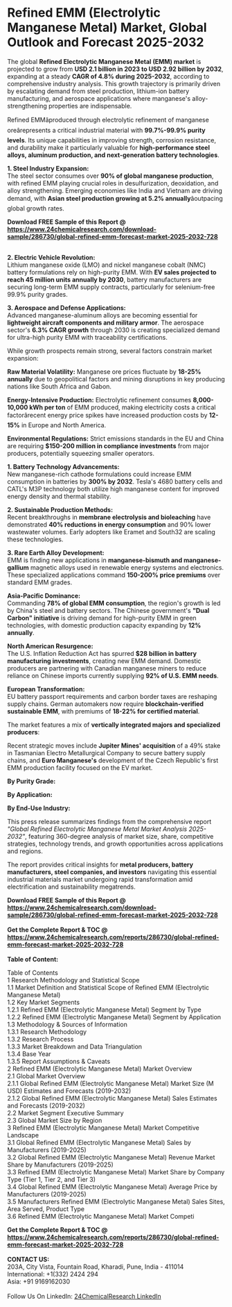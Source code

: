 <h1>Refined EMM (Electrolytic Manganese Metal) Market, Global Outlook and Forecast 2025-2032</h1><p>The global <strong>Refined Electrolytic Manganese Metal (EMM) market</strong> is projected to grow from <strong>USD 2.1 billion in 2023 to USD 2.92 billion by 2032</strong>, expanding at a steady <strong>CAGR of 4.8% during 2025-2032</strong>, according to comprehensive industry analysis. This growth trajectory is primarily driven by escalating demand from steel production, lithium-ion battery manufacturing, and aerospace applications where manganese's alloy-strengthening properties are indispensable.</p><p>Refined EMMâproduced through electrolytic refinement of manganese oreârepresents a critical industrial material with <strong>99.7%-99.9% purity levels</strong>. Its unique capabilities in improving strength, corrosion resistance, and durability make it particularly valuable for <strong>high-performance steel alloys, aluminum production, and next-generation battery technologies</strong>.</p><p><strong>1. Steel Industry Expansion:</strong><br>
The steel sector consumes over <strong>90% of global manganese production</strong>, with refined EMM playing crucial roles in desulfurization, deoxidation, and alloy strengthening. Emerging economies like India and Vietnam are driving demand, with <strong>Asian steel production growing at 5.2% annually</strong>âoutpacing global growth rates.</p><div><b>Download FREE Sample of this Report @ 
            <a href="https://www.24chemicalresearch.com/download-sample/286730/global-refined-emm-forecast-market-2025-2032-728">
            https://www.24chemicalresearch.com/download-sample/286730/global-refined-emm-forecast-market-2025-2032-728</a></b></div><br><p><strong>2. Electric Vehicle Revolution:</strong><br>
Lithium manganese oxide (LMO) and nickel manganese cobalt (NMC) battery formulations rely on high-purity EMM. With <strong>EV sales projected to reach 45 million units annually by 2030</strong>, battery manufacturers are securing long-term EMM supply contracts, particularly for selenium-free 99.9% purity grades.</p><p><strong>3. Aerospace and Defense Applications:</strong><br>
Advanced manganese-aluminum alloys are becoming essential for <strong>lightweight aircraft components and military armor</strong>. The aerospace sector's <strong>6.3% CAGR growth</strong> through 2030 is creating specialized demand for ultra-high purity EMM with traceability certifications.</p><p>While growth prospects remain strong, several factors constrain market expansion:</p><p><strong>Raw Material Volatility:</strong> Manganese ore prices fluctuate by <strong>18-25% annually</strong> due to geopolitical factors and mining disruptions in key producing nations like South Africa and Gabon.</p><p><strong>Energy-Intensive Production:</strong> Electrolytic refinement consumes <strong>8,000-10,000 kWh per ton</strong> of EMM produced, making electricity costs a critical factorârecent energy price spikes have increased production costs by <strong>12-15%</strong> in Europe and North America.</p><p><strong>Environmental Regulations:</strong> Strict emissions standards in the EU and China are requiring <strong>$150-200 million in compliance investments</strong> from major producers, potentially squeezing smaller operators.</p><p><strong>1. Battery Technology Advancements:</strong><br>
New manganese-rich cathode formulations could increase EMM consumption in batteries by <strong>300% by 2032</strong>. Tesla's 4680 battery cells and CATL's M3P technology both utilize high manganese content for improved energy density and thermal stability.</p><p><strong>2. Sustainable Production Methods:</strong><br>
Recent breakthroughs in <strong>membrane electrolysis and bioleaching</strong> have demonstrated <strong>40% reductions in energy consumption</strong> and 90% lower wastewater volumes. Early adopters like Eramet and South32 are scaling these technologies.</p><p><strong>3. Rare Earth Alloy Development:</strong><br>
EMM is finding new applications in <strong>manganese-bismuth and manganese-gallium</strong> magnetic alloys used in renewable energy systems and electronics. These specialized applications command <strong>150-200% price premiums</strong> over standard EMM grades.</p><p><strong>Asia-Pacific Dominance:</strong><br>
Commanding <strong>78% of global EMM consumption</strong>, the region's growth is led by China's steel and battery sectors. The Chinese government's <strong>"Dual Carbon" initiative</strong> is driving demand for high-purity EMM in green technologies, with domestic production capacity expanding by <strong>12% annually</strong>.</p><p><strong>North American Resurgence:</strong><br>
The U.S. Inflation Reduction Act has spurred <strong>$28 billion in battery manufacturing investments</strong>, creating new EMM demand. Domestic producers are partnering with Canadian manganese miners to reduce reliance on Chinese imports currently supplying <strong>92% of U.S. EMM needs</strong>.</p><p><strong>European Transformation:</strong><br>
EU battery passport requirements and carbon border taxes are reshaping supply chains. German automakers now require <strong>blockchain-verified sustainable EMM</strong>, with premiums of <strong>18-22% for certified material</strong>.</p><p>The market features a mix of <strong>vertically integrated majors and specialized producers</strong>:</p><p>Recent strategic moves include <strong>Jupiter Mines' acquisition</strong> of a 49% stake in Tasmanian Electro Metallurgical Company to secure battery supply chains, and <strong>Euro Manganese's</strong> development of the Czech Republic's first EMM production facility focused on the EV market.</p><p><strong>By Purity Grade:</strong></p><p><strong>By Application:</strong></p><p><strong>By End-Use Industry:</strong></p><p>This press release summarizes findings from the comprehensive report <em>"Global Refined Electrolytic Manganese Metal Market Analysis 2025-2032"</em>, featuring 360-degree analysis of market size, share, competitive strategies, technology trends, and growth opportunities across applications and regions.</p><p>The report provides critical insights for <strong>metal producers, battery manufacturers, steel companies, and investors</strong> navigating this essential industrial materials market undergoing rapid transformation amid electrification and sustainability megatrends.</p><div><b>Download FREE Sample of this Report @ 
            <a href="https://www.24chemicalresearch.com/download-sample/286730/global-refined-emm-forecast-market-2025-2032-728">
            https://www.24chemicalresearch.com/download-sample/286730/global-refined-emm-forecast-market-2025-2032-728</a></b></div><br><div><b>Get the Complete Report & TOC @ 
            <a href="https://www.24chemicalresearch.com/reports/286730/global-refined-emm-forecast-market-2025-2032-728">
            https://www.24chemicalresearch.com/reports/286730/global-refined-emm-forecast-market-2025-2032-728</a></b></div><br>
            <b>Table of Content:</b><p>Table of Contents<br />
1 Research Methodology and Statistical Scope<br />
1.1 Market Definition and Statistical Scope of Refined EMM (Electrolytic Manganese Metal)<br />
1.2 Key Market Segments<br />
1.2.1 Refined EMM (Electrolytic Manganese Metal) Segment by Type<br />
1.2.2 Refined EMM (Electrolytic Manganese Metal) Segment by Application<br />
1.3 Methodology & Sources of Information<br />
1.3.1 Research Methodology<br />
1.3.2 Research Process<br />
1.3.3 Market Breakdown and Data Triangulation<br />
1.3.4 Base Year<br />
1.3.5 Report Assumptions & Caveats<br />
2 Refined EMM (Electrolytic Manganese Metal) Market Overview<br />
2.1 Global Market Overview<br />
2.1.1 Global Refined EMM (Electrolytic Manganese Metal) Market Size (M USD) Estimates and Forecasts (2019-2032)<br />
2.1.2 Global Refined EMM (Electrolytic Manganese Metal) Sales Estimates and Forecasts (2019-2032)<br />
2.2 Market Segment Executive Summary<br />
2.3 Global Market Size by Region<br />
3 Refined EMM (Electrolytic Manganese Metal) Market Competitive Landscape<br />
3.1 Global Refined EMM (Electrolytic Manganese Metal) Sales by Manufacturers (2019-2025)<br />
3.2 Global Refined EMM (Electrolytic Manganese Metal) Revenue Market Share by Manufacturers (2019-2025)<br />
3.3 Refined EMM (Electrolytic Manganese Metal) Market Share by Company Type (Tier 1, Tier 2, and Tier 3)<br />
3.4 Global Refined EMM (Electrolytic Manganese Metal) Average Price by Manufacturers (2019-2025)<br />
3.5 Manufacturers Refined EMM (Electrolytic Manganese Metal) Sales Sites, Area Served, Product Type<br />
3.6 Refined EMM (Electrolytic Manganese Metal) Market Competi</p><div><b>Get the Complete Report & TOC @ 
            <a href="https://www.24chemicalresearch.com/reports/286730/global-refined-emm-forecast-market-2025-2032-728">
            https://www.24chemicalresearch.com/reports/286730/global-refined-emm-forecast-market-2025-2032-728</a></b></div><br><b>CONTACT US:</b><br>
            203A, City Vista, Fountain Road, Kharadi, Pune, India - 411014<br>
            International: +1(332) 2424 294<br>
            Asia: +91 9169162030 <br><br>
            Follow Us On LinkedIn: <a href="https://www.linkedin.com/company/24chemicalresearch/">24ChemicalResearch LinkedIn</a>